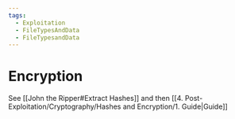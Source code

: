 ```yaml
---
tags:
  - Exploitation
  - FileTypesAndData
  - FileTypesandData
---
```

# Encryption

See [[John the Ripper#Extract Hashes]] and then [[4. Post-Exploitation/Cryptography/Hashes and Encryption/1. Guide|Guide]]
